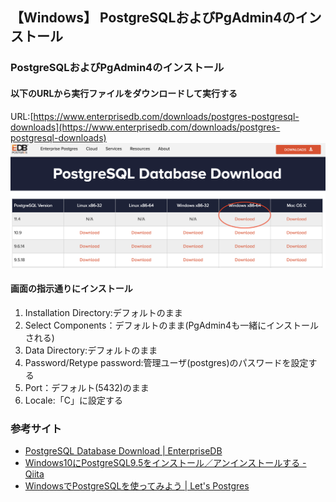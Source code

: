 ## 【Windows】 PostgreSQLおよびPgAdmin4のインストール

### PostgreSQLおよびPgAdmin4のインストール
#### 以下のURLから実行ファイルをダウンロードして実行する
URL:[https://www.enterprisedb.com/downloads/postgres-postgresql-downloads](https://www.enterprisedb.com/downloads/postgres-postgresql-downloads)  
![](https://github.com/temp176/database-handson-document/blob/master/image/psql1.png)

#### 画面の指示通りにインストール
1. Installation Directory:デフォルトのまま
1. Select Components：デフォルトのまま(PgAdmin4も一緒にインストールされる)
1. Data Directory:デフォルトのまま
1. Password/Retype password:管理ユーザ(postgres)のパスワードを設定する
1. Port：デフォルト(5432)のまま
1. Locale:「C」に設定する


### 参考サイト
* [PostgreSQL Database Download | EnterpriseDB](https://www.enterprisedb.com/downloads/postgres-postgresql-downloads#windows)
* [Windows10にPostgreSQL9.5をインストール／アンインストールする - Qiita](https://qiita.com/minr/items/1078181c5723da8db17e)
* [WindowsでPostgreSQLを使ってみよう | Let's Postgres](https://lets.postgresql.jp/documents/tutorial/windows/)
